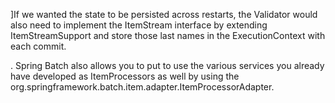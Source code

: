 ]If we wanted the state to be persisted across restarts, the Validator would also need to implement the ItemStream interface by extending ItemStreamSupport and store those last names in the ExecutionContext with each commit.

. Spring Batch also allows you to put to use the various services you already have developed as ItemProcessors as well by using the org.springframework.batch.item.adapter.ItemProcessorAdapter.